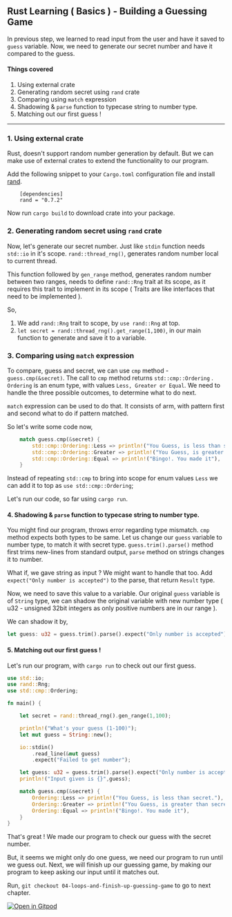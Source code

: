 ## Rust Learning ( Basics ) - Building a Guessing Game
In previous step, we learned to read input from the user and have it saved to `guess` variable. Now, we need to generate our secret number and have it compared to the guess.


#### Things covered 
1. Using external crate
2. Generating random secret using `rand` crate
3. Comparing using `match` expression
4. Shadowing & `parse` function to typecase string to number type.
5. Matching out our first guess !
---

### 1. Using external crate

Rust, doesn't support random number generation by default. But we can make use of external crates to extend the functionality to our program.

Add the following snippet to your `Cargo.toml` configuration file and install [rand](https://crates.io/crates/rand).
```
    [dependencies]
    rand = "0.7.2"
```
Now run `cargo build` to download crate into your package. 

### 2. Generating random secret using `rand` crate

Now, let's generate our secret number. Just like `stdin` function needs `std::io` in it's scope. `rand::thread_rng()`, generates random number local to current thread. 

This function followed by `gen_range` method, generates random number between two ranges, needs to define `rand::Rng` trait at its scope, as it requires this trait to implement in its scope ( Traits are like interfaces that need to be implemented ). 

So, 
  1. We add `rand::Rng` trait to scope, by `use rand::Rng` at top.
  2. `let secret = rand::thread_rng().get_range(1,100)`, in our main function to generate and save it to a variable.

### 3. Comparing using `match` expression

To compare, guess and secret, we can use `cmp` method - `guess.cmp(&secret)`. The call to `cmp` method returns `std::cmp::Ordering` . `Ordering` is an enum type, with values `Less, Greater or Equal`. We need to handle the three possible outcomes, to determine what to do next.

`match` expression can be used to do that. It consists of arm, with pattern first and second what to do if pattern matched.

So let's write some code now,

```rust
    match guess.cmp(&secret) {
        std::cmp::Ordering::Less => println!("You Guess, is less than secret."),
        std::cmp::Ordering::Greater => println!("You Guess, is greater than secret."),
        std::cmp::Ordering::Equal => println!("Bingo!. You made it"),
    }
```
Instead of repeating `std::cmp` to bring into scope for enum values `Less` we can add it to top as `use std::cmp::Ordering`;

Let's run our code, so far using `cargo run`.

#### 4. Shadowing & `parse` function to typecase string to number type.

You might find our program, throws error regarding type mismatch. `cmp` method expects both types to be same.
Let us change our `guess` variable to number type, to match it with secret type. `guess.trim().parse()` method first trims new-lines from standard output, `parse` method on strings changes it to number.

What if, we gave string as input ? We might want to handle that too. Add `expect("Only number is accepted")` to the parse, that return `Result` type.

Now, we need to save this value to a variable. Our original `guess` variable is of `String` type, we can shadow the original variable with new number type ( u32 - unsigned 32bit integers as only positive numbers are in our range ).

We can shadow it by,

```rust
let guess: u32 = guess.trim().parse().expect("Only number is accepted");
```

#### 5. Matching out our first guess !

Let's run our program, with `cargo run` to check out our first guess.

```rust
use std::io;
use rand::Rng;
use std::cmp::Ordering;

fn main() {

    let secret = rand::thread_rng().gen_range(1,100);

    println!("What's your guess (1-100)");
    let mut guess = String::new();

    io::stdin()
        .read_line(&mut guess)
        .expect("Failed to get number");

    let guess: u32 = guess.trim().parse().expect("Only number is accepted");
    println!("Input given is {}",guess);

    match guess.cmp(&secret) {
        Ordering::Less => println!("You Guess, is less than secret."),
        Ordering::Greater => println!("You Guess, is greater than secret."),
        Ordering::Equal => println!("Bingo!. You made it"),
    }
}
```

That's great ! We made our program to check our guess with the secret number. 

But, it seems we might only do one guess, we need our program to run until we guess out. Next, we will finish up our guessing game, by making our program to keep asking our input until it matches out. 


Run, `git checkout 04-loops-and-finish-up-guessing-game` to go to next chapter.

[![Open in Gitpod](https://gitpod.io/button/open-in-gitpod.svg)](https://github.com/krtkeyan/Rust-Learning-Basics-01-Guessing-game/tree/04-loops-and-finish-up-guessing-game)
